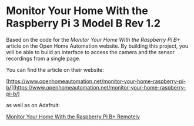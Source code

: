 Monitor Your Home With the Raspberry Pi 3 Model B Rev 1.2	
===============

Based on the code for the *Monitor Your Home With the Raspberry Pi B+* article on the Open Home Automation website. By building this project, you will be able to build an interface to access the camera and the sensor recordings from a single page.

You can find the article on their website:

[https://www.openhomeautomation.net/monitor-your-home-raspberry-pi-b/](https://www.openhomeautomation.net/monitor-your-home-raspberry-pi-b/)

as well as on Adafruit:

[Monitor Your Home With the Raspberry Pi B+ Remotely](https://learn.adafruit.com/monitor-your-home-with-the-raspberry-pi-b-plus)


